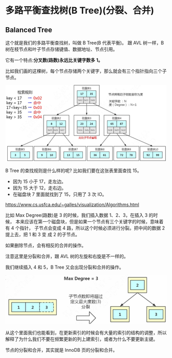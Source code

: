# 多路平衡查找树(B Tree)(分裂、合并)

## Balanced Tree

这个就是我们的多路平衡查找树，叫做 B Tree(B 代表平衡)。
跟 AVL 树一样，B 树在枝节点和叶子节点存储键值、数据地址、节点引用。

它有一个特点:**分叉数(路数)永远比关键字数多 1。**

比如我们画的这棵树，每个节点存储两个关键字，那么就会有三个指针指向三个子节点。

![image-20200315150752794](../../../assets/image-20200315150752794.png)

B Tree 的查找规则是什么样的呢? 比如我们要在这张表里面查找 15。

- 因为 15 小于 17，走左边。
- 因为 15 大于 12，走右边。
- 在磁盘块 7 里面就找到了 15，只用了 3 次 IO。

https://www.cs.usfca.edu/~galles/visualization/Algorithms.html

比如 Max Degree(路数)是 3 的时候，我们插入数据 1、2、3，在插入 3 的时候， 本来应该在第一个磁盘块，但是如果一个节点有三个关键字的时候，意味着有 4 个指针， 子节点会变成 4 路，所以这个时候必须进行分裂。把中间的数据 2 提上去，把 1 和 3 变 成 2 的子节点。

如果删除节点，会有相反的合并的操作。

注意这里是分裂和合并，跟 AVL 树的左旋和右旋是不一样的。

我们继续插入 4 和 5，B Tree 又会出现分裂和合并的操作。

![image-20200315150918002](../../../assets/image-20200315150918002.png)

从这个里面我们也能看到，在更新索引的时候会有大量的索引的结构的调整，所以 解释了为什么我们不要在频繁更新的列上建索引，或者为什么不要更新主键。

节点的分裂和合并，其实就是 InnoDB 页的分裂和合并。